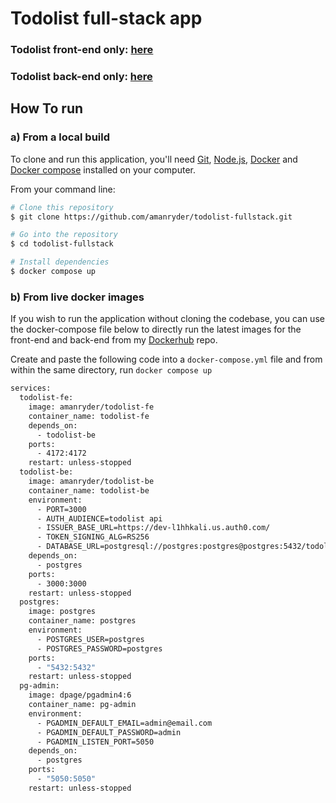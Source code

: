 
# Todolist full-stack app

### Todolist front-end only: [here](https://github.com/amanryder/todolist-fe)
### Todolist back-end only: [here](https://github.com/amanryder/todolist-be)



## How To run

### a) From a local build

To clone and run this application, you'll need [Git](https://git-scm.com), [Node.js](https://nodejs.org/en/download/), [Docker](https://docs.docker.com/engine/install/) and [Docker compose](https://docs.docker.com/compose/install/)  installed on your computer. 

From your command line:

```bash
# Clone this repository
$ git clone https://github.com/amanryder/todolist-fullstack.git

# Go into the repository
$ cd todolist-fullstack

# Install dependencies
$ docker compose up
```


### b) From live docker images
If you wish to run the application without cloning the codebase, you can use the docker-compose file below to directly run the latest images for the front-end and back-end from my [Dockerhub](https://hub.docker.com/u/amanryder) repo.

Create and paste the following code into a `docker-compose.yml` file and from within the same directory, run `docker compose up`

```bash
services:
  todolist-fe:
    image: amanryder/todolist-fe
    container_name: todolist-fe
    depends_on:
      - todolist-be
    ports:
      - 4172:4172
    restart: unless-stopped
  todolist-be:
    image: amanryder/todolist-be
    container_name: todolist-be
    environment:
      - PORT=3000
      - AUTH_AUDIENCE=todolist api
      - ISSUER_BASE_URL=https://dev-l1hhkali.us.auth0.com/
      - TOKEN_SIGNING_ALG=RS256
      - DATABASE_URL=postgresql://postgres:postgres@postgres:5432/todolist?schema=public
    depends_on:
      - postgres
    ports:
      - 3000:3000
    restart: unless-stopped
  postgres:
    image: postgres
    container_name: postgres
    environment:
      - POSTGRES_USER=postgres
      - POSTGRES_PASSWORD=postgres
    ports:
      - "5432:5432"
    restart: unless-stopped
  pg-admin:
    image: dpage/pgadmin4:6
    container_name: pg-admin
    environment:
      - PGADMIN_DEFAULT_EMAIL=admin@email.com
      - PGADMIN_DEFAULT_PASSWORD=admin
      - PGADMIN_LISTEN_PORT=5050
    depends_on:
      - postgres
    ports:
      - "5050:5050"
    restart: unless-stopped
```
